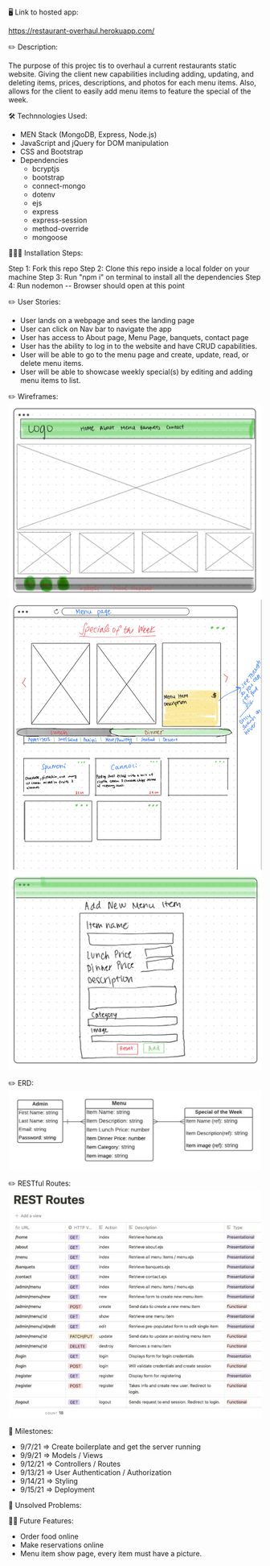 🖥 Link to hosted app: 

  https://restaurant-overhaul.herokuapp.com/

✏️ Description:

  The purpose of this projec tis to overhaul a current restaurants static website. Giving the client new capabilities including adding, updating, and deleting items, prices, descriptions, and photos for each menu items. Also, allows for the client to easily add menu items to feature the special of the week.

🛠 Technnologies Used:

  - MEN Stack (MongoDB, Express, Node.js)
  - JavaScript and jQuery for DOM manipulation
  - CSS and Bootstrap
  - Dependencies
    - bcryptjs
    - bootstrap
    - connect-mongo
    - dotenv
    - ejs
    - express
    - express-session
    - method-override
    - mongoose


👨🏽‍💻 Installation Steps:

Step 1: Fork this repo
Step 2: Clone this repo inside a local folder on your machine
Step 3: Run "npm i" on terminal to install all the dependencies
Step 4: Run nodemon -- Browser should open at this point

✏️ User Stories:

- User lands on a webpage and sees the landing page
- User can click on Nav bar to navigate the app
- User has access to About page, Menu Page, banquets, contact page
- User has the ability to log in to the website and have CRUD capabilities.
- User will be able to go to the menu page and create, update, read, or delete menu items.
- User will be able to showcase weekly special(s) by editing and adding menu items to list.

✏️ Wireframes:
![Wireframe - Landing Page](/planning/landingPage.png)
![Wireframe - Menu Show Page](/planning/menuShowPage.png)
![Wireframe - Menu Create Page](/planning/createItem.png)

✏️ ERD:
![ERD](/planning/erd.jpeg)

✏️ RESTful Routes:
![Routes](/planning/RESTFULroutes.png)

💎 Milestones:
- 9/7/21 ⇒ Create boilerplate and get the server running
- 9/9/21 ⇒ Models / Views
- 9/12/21 ⇒ Controllers / Routes
- 9/13/21 ⇒ User Authentication / Authorization
- 9/14/21 ⇒ Styling
- 9/15/21 ⇒ Deployment

🚧 Unsolved Problems:

🤞🏼 Future Features:

- Order food online
- Make reservations online
- Menu item show page, every item must have a picture.